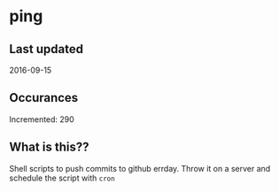 # ping

## Last updated
2016-09-15

## Occurances
Incremented: 290

## What is this?? 
Shell scripts to push commits to github errday. Throw it on a server and schedule the script with `cron`
